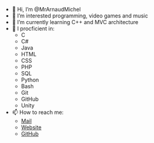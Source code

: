 - 👋 Hi, I’m @MrArnaudMichel
- 👀 I’m interested programming, video games and music
- 🌱 I’m currently learning C++ and MVC architecture
- 💼 I procficient in:
  - C
  - C#
  - Java
  - HTML
  - CSS
  - PHP
  - SQL
  - Python
  - Bash
  - Git
  - GitHub
  - Unity
- 📫 How to reach me:
  - [Mail](mailto:contact@arnaudmichel.fr)
  - [Website](https://arnaudmichel.fr)
  - [GitHub](https://github.com/MrArnaudMichel)

<!---
MrArnaudMichel/MrArnaudMichel is a ✨ special ✨ repository because its `README.md` (this file) appears on your GitHub profile.
You can click the Preview link to take a look at your changes.
--->
